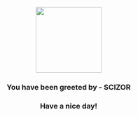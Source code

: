 <p align="center">
            <img src="https://raw.githubusercontent.com/PokeAPI/sprites/master/sprites/pokemon/212.png" width="150" height="150">
          </p>
          <h3 align="center">You have been greeted by - <b>SCIZOR</b></h3>
          <h3 align="center">Have a nice day!</h3>
